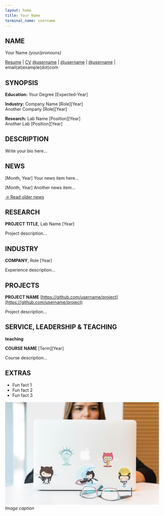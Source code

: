 ```yaml
---
layout: home
title: Your Name
terminal_name: username
---
```


## NAME

Your Name *(your/pronouns)*

[Resume](/assets/resume.pdf) | [CV](/assets/cv.pdf)
[@username](https://linkedin.com/in/username) | [@username](https://twitter.com/username) | [@username](https://github.com/username) |
email(at)example(dot)com

## SYNOPSIS

**Education:** Your Degree [Expected-Year]

**Industry:**
Company Name [Role][Year]   
Another Company [Role][Year]   

**Research:**
Lab Name [Position][Year]   
Another Lab [Position][Year]

## DESCRIPTION

Write your bio here...

## NEWS

[Month, Year]
Your news item here...

[Month, Year]
Another news item...

[-> Read older news](/news-archive)

## RESEARCH

**PROJECT TITLE**, Lab Name [Year]

Project description...

## INDUSTRY

**COMPANY**, Role [Year]

Experience description...

## PROJECTS

**PROJECT NAME**
[https://github.com/username/project](https://github.com/username/project)

Project description...

## SERVICE, LEADERSHIP & TEACHING

**teaching**

**COURSE NAME** [Term][Year]

Course description...

## EXTRAS

- Fun fact 1
- Fun fact 2
- Fun fact 3

![Profile Image](assets/images/profile.jpg)
*Image caption*